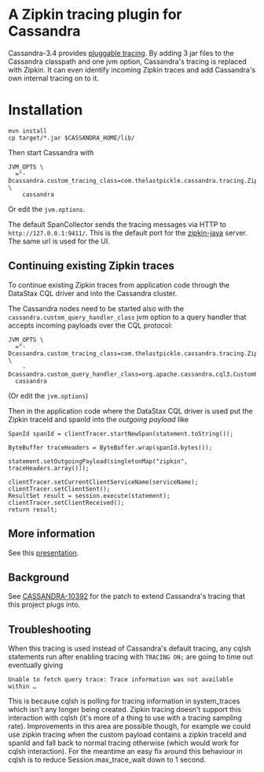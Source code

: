 # A Zipkin tracing plugin for Cassandra

Cassandra-3.4 provides [pluggable tracing](http://www.planetcassandra.org/blog/cassandra-3-4-release-overview/). By adding 3 jar files to the Cassandra classpath and one jvm option, Cassandra's tracing is replaced with Zipkin. It can even identify incoming Zipkin traces and add Cassandra's own internal tracing on to it.

# Installation

    mvn install
    cp target/*.jar $CASSANDRA_HOME/lib/

Then start Cassandra with

    JVM_OPTS \
      ="-Dcassandra.custom_tracing_class=com.thelastpickle.cassandra.tracing.ZipkinTracing" \
        cassandra

Or edit the `jvm.options`.

The default SpanCollector sends the tracing messages via HTTP to `http://127.0.0.1:9411/`. This is the default port for the [zipkin-java](https://github.com/openzipkin/zipkin-java) server. The same url is used for the UI.

## Continuing existing Zipkin traces

To continue existing Zipkin traces from application code through the DataStax CQL driver and into the Cassandra cluster.

The Cassandra nodes need to be started also with the `cassandra.custom_query_handler_class` jvm option to a query handler that accepts incoming payloads over the CQL protocol:

    JVM_OPTS \
      ="-Dcassandra.custom_tracing_class=com.thelastpickle.cassandra.tracing.ZipkinTracing" \
        -Dcassandra.custom_query_handler_class=org.apache.cassandra.cql3.CustomPayloadMirroringQueryHandler"
      cassandra

(Or edit the `jvm.options`)

Then in the application code where the DataStax CQL driver is used put the Zipkin traceId and spanId into the *outgoing payload* like

    SpanId spanId = clientTracer.startNewSpan(statement.toString());

    ByteBuffer traceHeaders = ByteBuffer.wrap(spanId.bytes());

    statement.setOutgoingPayload(singletonMap("zipkin", traceHeaders.array()));

    clientTracer.setCurrentClientServiceName(serviceName);
    clientTracer.setClientSent();
    ResultSet result = session.execute(statement);
    clientTracer.setClientReceived();
    return result;


## More information

See this [presentation](http://thelastpickle.com/files/2015-09-24-using-zipkin-for-full-stack-tracing-including-cassandra/presentation/tlp-reveal.js/tlp-cassandra-zipkin.html).

## Background

 See [CASSANDRA-10392](https://issues.apache.org/jira/browse/CASSANDRA-10392) for the patch to extend Cassandra's tracing that this project plugs into.

## Troubleshooting

When this tracing is used instead of Cassandra's default tracing, any cqlsh statements run after enabling tracing with
`TRACING ON;` are going to time out eventually giving

    Unable to fetch query trace: Trace information was not available within …

This is because cqlsh is polling for tracing information in system_traces which isn't any longer being created. Zipkin tracing doesn't support this interaction with cqlsh (it's more of a thing to use with a tracing sampling rate). Improvements in this area are possible though, for example we could use zipkin tracing when the custom payload contains a zipkin traceId and spanId and fall back to normal tracing otherwise (which would work for cqlsh interaction). For the meantime an easy fix around this behaviour in cqlsh is to reduce Session.max_trace_wait down to 1 second.

